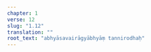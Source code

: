 ```yaml
---
chapter: 1
verse: 12
slug: "1.12"
translation: ""
root_text: "abhyāsavairāgyābhyāṃ tannirodhaḥ"
---
```


